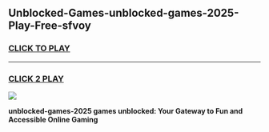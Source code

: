 
## Unblocked-Games-unblocked-games-2025-Play-Free-sfvoy
<h3>
<a href="https://premium76.site?title=unblocked-games-2025&ref=10A">CLICK TO PLAY</a></h3>
<hr>

<h3>
<a href="https://premium76.site?title=unblocked-games-2025&ref=10A">CLICK 2 PLAY</a>
  
</h3>

<a href="https://premium76.site?title=unblocked-games-2025&ref=10A"><img src="https://clearcache.store/games.png"></a>


**unblocked-games-2025 games unblocked: Your Gateway to Fun and Accessible Online Gaming**
